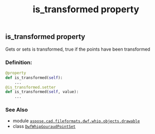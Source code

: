 ﻿---
title: is_transformed property
second_title: Aspose.CAD for Python via .NET API References
description: 
type: docs
weight: 70
url: /aspose.cad.fileformats.dwf.whip.objects.drawable/dwfwhipgouraudpointset/is_transformed/
is_root: false
---

## is_transformed property


Gets or sets is transformed, true if the points have been transformed
### Definition:
```python
@property
def is_transformed(self):
    ...
@is_transformed.setter
def is_transformed(self, value):
    ...
```

### See Also
* module [`aspose.cad.fileformats.dwf.whip.objects.drawable`](../../)
* class [`DwfWhipGouraudPointSet`](/cad/python-net/aspose.cad.fileformats.dwf.whip.objects.drawable/dwfwhipgouraudpointset)
